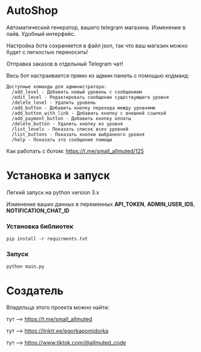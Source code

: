 # AutoShop

Автоматический генератор, вашего telegram магазина.
Изменение в лайв. Удобный интерфейс.

Настройка бота сохраняется в файл json, так что ваш магазин можно будет с легкостью переносить!

Отправка заказов в отдельный Telegram чат!

Весь бот настраивается прямо из админ панель с помощью кодманд:

    Доступные команды для администратора:
      /add_level - Добавить новый уровень с сообщением
      /edit_level - Редактировать сообщение существующего уровня
      /delete_level - Удалить уровень
      /add_button - Добавить кнопку перехода между уровнями
      /add_button_with_link - Добавить кнопку с внешней ссылкой
      /add_payment_button - Добавить кнопку оплаты
      /delete_button - Удалить кнопку из уровня
      /list_levels - Показать список всех уровней
      /list_buttons - Показать кнопки выбранного уровня
      /help - Показать это сообщение помощи

Как работать с ботом: https://t.me/small_allmuted/125

# Установка и запуск

Легкий запуск на python version 3.x

Изменение ваших данных в переменных <b>API_TOKEN</b>, <b>ADMIN_USER_IDS</b>, <b>NOTIFICATION_CHAT_ID</b>

<h3>Установка библиотек</h3>

<code>pip install -r requirments.txt</code>

<h3>Запуск</h3>

<code>python main.py</code>

# Создатель

Владельца этого проекта можно найти:

тут --> https://t.me/small_allmuted

тут --> https://linktr.ee/egorkapomidorka

тут --> https://www.tiktok.com/@allmuted_code
